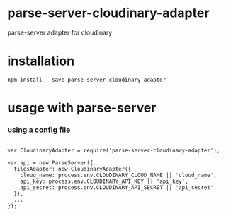 # parse-server-cloudinary-adapter

parse-server adapter for cloudinary

# installation

`npm install --save parse-server-cloudinary-adapter`

# usage with parse-server

### using a config file

```

var CloudinaryAdapter = require('parse-server-cloudinary-adapter');

var api = new ParseServer({...
  filesAdapter: new CloudinaryAdapter({
    cloud_name: process.env.CLOUDINARY_CLOUD_NAME || 'cloud_name',
    api_key: process.env.CLOUDINARY_API_KEY || 'api_key',
    api_secret: process.env.CLOUDINARY_API_SECRET || 'api_secret'
  }),
  ...
});
```
